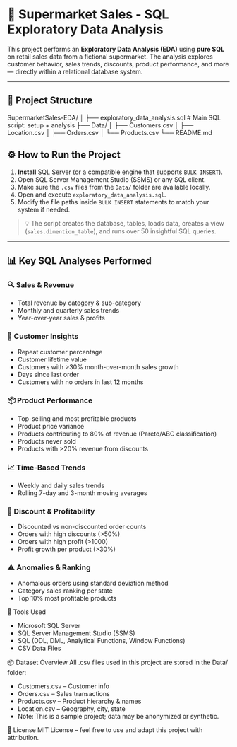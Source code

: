 # 🛒 Supermarket Sales - SQL Exploratory Data Analysis

This project performs an **Exploratory Data Analysis (EDA)** using **pure SQL** on retail sales data from a fictional supermarket. The analysis explores customer behavior, sales trends, discounts, product performance, and more — directly within a relational database system.

---

## 📁 Project Structure

SupermarketSales-EDA/
│
├── exploratory_data_analysis.sql    # Main SQL script: setup + analysis
├── Data/
│   ├── Customers.csv
│   ├── Location.csv
│   ├── Orders.csv
│   └── Products.csv
└── README.md




## ⚙️ How to Run the Project

1. **Install** SQL Server (or a compatible engine that supports `BULK INSERT`).
2. Open SQL Server Management Studio (SSMS) or any SQL client.
3. Make sure the `.csv` files from the `Data/` folder are available locally.
4. Open and execute `exploratory_data_analysis.sql`.
5. Modify the file paths inside `BULK INSERT` statements to match your system if needed.

> 💡 The script creates the database, tables, loads data, creates a view (`sales.dimention_table`), and runs over 50 insightful SQL queries.

---



## 📊 Key SQL Analyses Performed

### 🔍 Sales & Revenue
- Total revenue by category & sub-category
- Monthly and quarterly sales trends
- Year-over-year sales & profits



### 👥 Customer Insights
- Repeat customer percentage
- Customer lifetime value
- Customers with >30% month-over-month sales growth
- Days since last order
- Customers with no orders in last 12 months



### 📦 Product Performance
- Top-selling and most profitable products
- Product price variance
- Products contributing to 80% of revenue (Pareto/ABC classification)
- Products never sold
- Products with >20% revenue from discounts



### 📈 Time-Based Trends
- Weekly and daily sales trends
- Rolling 7-day and 3-month moving averages



### 🧾 Discount & Profitability
- Discounted vs non-discounted order counts
- Orders with high discounts (>50%)
- Orders with high profit (>1000)
- Profit growth per product (>30%)



### ⚠️ Anomalies & Ranking
- Anomalous orders using standard deviation method
- Category sales ranking per state
- Top 10% most profitable products



🧰 Tools Used
- Microsoft SQL Server
- SQL Server Management Studio (SSMS)
- SQL (DDL, DML, Analytical Functions, Window Functions)
- CSV Data Files



📦 Dataset Overview
All .csv files used in this project are stored in the Data/ folder:
- Customers.csv – Customer info
- Orders.csv – Sales transactions
- Products.csv – Product hierarchy & names
- Location.csv – Geography, city, state
- Note: This is a sample project; data may be anonymized or synthetic.



📄 License
MIT License – feel free to use and adapt this project with attribution.


